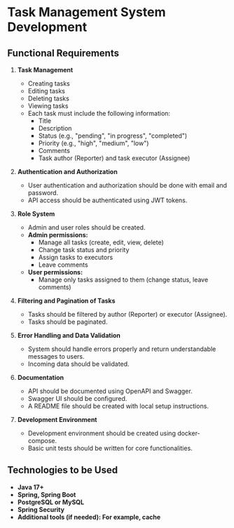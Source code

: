 # Task Management System Development

## Functional Requirements

1. **Task Management**
    - Creating tasks
    - Editing tasks
    - Deleting tasks
    - Viewing tasks
    - Each task must include the following information:
        - Title
        - Description
        - Status (e.g., "pending", "in progress", "completed")
        - Priority (e.g., "high", "medium", "low")
        - Comments
        - Task author (Reporter) and task executor (Assignee)

2. **Authentication and Authorization**
    - User authentication and authorization should be done with email and password.
    - API access should be authenticated using JWT tokens.

3. **Role System**
    - Admin and user roles should be created.
    - **Admin permissions:**
        - Manage all tasks (create, edit, view, delete)
        - Change task status and priority
        - Assign tasks to executors
        - Leave comments
    - **User permissions:**
        - Manage only tasks assigned to them (change status, leave comments)

4. **Filtering and Pagination of Tasks**
    - Tasks should be filtered by author (Reporter) or executor (Assignee).
    - Tasks should be paginated.

5. **Error Handling and Data Validation**
    - System should handle errors properly and return understandable messages to users.
    - Incoming data should be validated.

6. **Documentation**
    - API should be documented using OpenAPI and Swagger.
    - Swagger UI should be configured.
    - A README file should be created with local setup instructions.

7. **Development Environment**
    - Development environment should be created using docker-compose.
    - Basic unit tests should be written for core functionalities.

## Technologies to be Used
- **Java 17+**
- **Spring, Spring Boot**
- **PostgreSQL or MySQL**
- **Spring Security**
- **Additional tools (if needed): For example, cache**
